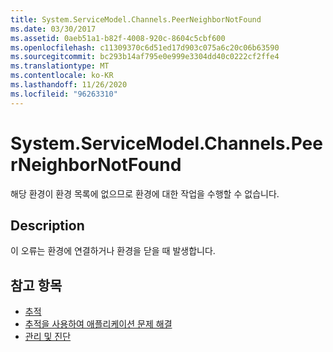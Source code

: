```yaml
---
title: System.ServiceModel.Channels.PeerNeighborNotFound
ms.date: 03/30/2017
ms.assetid: 0aeb51a1-b82f-4008-920c-8604c5cbf600
ms.openlocfilehash: c11309370c6d51ed17d903c075a6c20c06b63590
ms.sourcegitcommit: bc293b14af795e0e999e3304dd40c0222cf2ffe4
ms.translationtype: MT
ms.contentlocale: ko-KR
ms.lasthandoff: 11/26/2020
ms.locfileid: "96263310"
---
```

# <a name="systemservicemodelchannelspeerneighbornotfound"></a>System.ServiceModel.Channels.PeerNeighborNotFound

해당 환경이 환경 목록에 없으므로 환경에 대한 작업을 수행할 수 없습니다.  
  
## <a name="description"></a>Description  

 이 오류는 환경에 연결하거나 환경을 닫을 때 발생합니다.  
  
## <a name="see-also"></a>참고 항목

- [추적](index.md)
- [추적을 사용하여 애플리케이션 문제 해결](using-tracing-to-troubleshoot-your-application.md)
- [관리 및 진단](../index.md)
